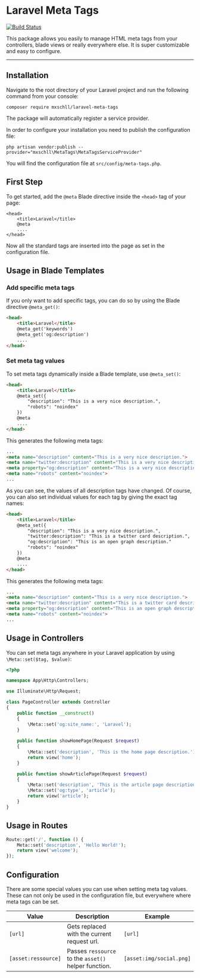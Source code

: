 # Laravel Meta Tags

[![Build Status](https://travis-ci.org/mxschll/laravel-meta-tags.svg?branch=master)](https://travis-ci.org/mxschll/laravel-meta-tags)

This package allows you easily to manage HTML meta tags from your controllers, blade views or really everywhere else. It is super customizable and easy to configure.

___

## Installation

Navigate to the root directory of your Laravel project and run the following command from your console:

```
composer require mxschll/laravel-meta-tags
```

The package will automatically register a service provider.

In order to configure your installation you need to publish the configuration file:

```
php artisan vendor:publish --provider="mxschll\MetaTags\MetaTagsServiceProvider"
```

You will find the configuration file at `src/config/meta-tags.php`.



## First Step

To get started, add the `@meta` Blade directive inside the `<head>` tag of your page:

```php+HTML
<head>
    <title>Laravel</title>
    @meta
    ....
</head>
```
Now all the standard tags are inserted into the page as set in the configuration file.



## Usage in Blade Templates

### Add specific meta tags

If you only want to add specific tags, you can do so by using the Blade directive `@meta_get()`:

```html
<head>
    <title>Laravel</title>
    @meta_get('keywords')
    @meta_get('og:description')
    ....
</head>
```

### Set meta tag values 

To set meta tags dynamically inside a Blade template, use `@meta_set()`:

```html
<head>
    <title>Laravel</title>
    @meta_set({
    	"description": "This is a very nice description.",
    	"robots": "noindex"
	})
    @meta
    ....
</head>
```

This generates the following meta tags:

```html
...
<meta name="description" content="This is a very nice description.">
<meta name="twitter:description" content="This is a very nice description.">
<meta property="og:description" content="This is a very nice description.">
<meta name="robots" content="noindex">
...
```

As you can see, the values of all description tags have changed. Of course, you can also set individual values for each tag by giving the exact tag names:

```html
<head>
    <title>Laravel</title>
    @meta_set({
    	"description": "This is a very nice description.",
    	"twitter:description": "This is a twitter card description.",
    	"og:description": "This is an open graph description."
    	"robots": "noindex"
	})
    @meta
    ....
</head>
```

This generates the following meta tags:

```html
...
<meta name="description" content="This is a very nice description.">
<meta name="twitter:description" content="This is a twitter card description.">
<meta property="og:description" content="This is an open graph description.">
<meta name="robots" content="noindex">
...
```



## Usage in Controllers

You can set meta tags anywhere in your Laravel application by using `\Meta::set($tag, $value)`:

```php
<?php

namespace App\Http\Controllers;

use Illuminate\Http\Request;

class PageController extends Controller
{
    public function __construct()
    {
        \Meta::set('og:site_name:', 'Laravel');
    }
    
    public function showHomePage(Request $request)
    {
        \Meta::set('description', 'This is the home page description.');
        return view('home');
    }

    public function showArticlePage(Request $request)
    {
        \Meta::set('description', 'This is the article page description.');
        \Meta::set('og:type', 'article');
        return view('article');
    }
}

```



## Usage in Routes

```php
Route::get('/', function () {
    Meta::set('description', 'Hello World!');
    return view('welcome');
});
```



## Configuration

There are some special values you can use when setting meta tag values. These can not only be used in the configuration file, but everywhere where meta tags can be set.

| Value               | Description                                          | Example                  |
| ------------------- | ---------------------------------------------------- | ------------------------ |
| `[url]`             | Gets replaced with the current request url.          | `[url]`                  |
| `[asset:ressource]` | Passes `ressource` to the `asset()` helper function. | `[asset:img/social.png]` |